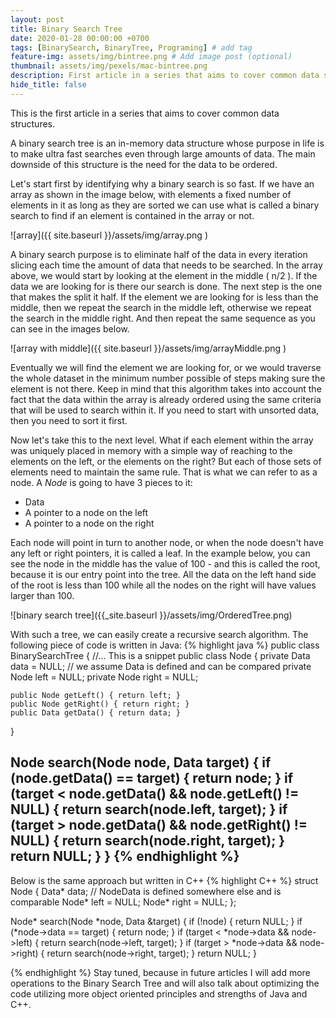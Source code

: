 ```yaml
---
layout: post
title: Binary Search Tree
date: 2020-01-28 00:00:00 +0700
tags: [BinarySearch, BinaryTree, Programing] # add tag
feature-img: assets/img/bintree.png # Add image post (optional)
thumbnail: assets/img/pexels/mac-bintree.png
description: First article in a series that aims to cover common data structures. # Add post description (optional)
hide_title: false
---
```


This is the first article in a series that aims to cover common data structures.

A binary search tree is an in-memory data structure whose purpose in life is to make
ultra fast searches even through large amounts of data. The main downside of this
structure is the need for the data to be ordered.

Let's start first by identifying why a binary search is so fast. If we have an array as shown
in the image below, with elements a fixed number of elements in it as long as they are
sorted we can use what is called a binary search to find if an element is contained in the array or not.

![array]({{ site.baseurl }}/assets/img/array.png )

A binary search purpose is to eliminate half of the data in every iteration slicing each
time the amount of data that needs to be searched. In the array above, we would start by
looking at the element in the middle ( n/2 ). If the data we are looking for is there
our search is done. The next step is the one that makes the split it half. If the
element we are looking for is less than the middle, then we repeat the search in the
middle left, otherwise we repeat the search in the middle right. And then repeat the
same sequence as you can see in the images below.

![array with middle]({{ site.baseurl }}/assets/img/arrayMiddle.png )

Eventually we will find the element we are looking for, or we would traverse the whole dataset
in the minimum number possible of steps making sure the element is not there. Keep in mind that
this algorithm takes into account the fact that the data within the array is already ordered
using the same criteria that will be used to search within it. If you need to start with
unsorted data, then you need to sort it first.

Now let's take this to the next level. What if each element within the array was uniquely placed in memory
with a simple way of reaching to the elements on the left, or the elements on the right? But each of those
sets of elements need to maintain the same rule. That is what we can refer to as a node.
A *Node* is going to have 3 pieces to it:
* Data
* A pointer to a node on the left
* A pointer to a node on the right

Each node will point in turn to another node, or when the node doesn't have any left or right pointers, it is called a leaf.
In the example below, you can see the node in the middle has the value of 100 - and this is called the root,
because it is our entry point into the tree. All the data on the left hand side of the root is less than 100
while all the nodes on the right will have values larger than 100.

![binary search tree]({{_site.baseurl }}/assets/img/OrderedTree.png)

With such a tree, we can easily create a recursive search algorithm. The following
piece of code is written in Java:
{% highlight java %}
public class BinarySearchTree {
  //... This is a snippet
  public class Node
  {
    private Data data = NULL; // we assume Data is defined and can be compared
    private Node left = NULL;
    private Node right = NULL;

    public Node getLeft() { return left; }
    public Node getRight() { return right; }
    public Data getData() { return data; }
  }

  Node search(Node node, Data target)
  {
    if (node.getData() == target) {
      return node;
    }
    if (target < node.getData() && node.getLeft() != NULL) {
      return search(node.left, target);
    }
    if (target > node.getData() && node.getRight() != NULL) {
      return search(node.right, target);
    }
    return NULL;
  }
}
{% endhighlight %}
---
Below is the same approach but written in C++
{% highlight C++ %}
struct Node
{
    Data* data; // NodeData is defined somewhere else and is comparable
    Node* left = NULL;
    Node* right = NULL;
};

Node* search(Node *node, Data &target)
{
  if (!node) {
    return NULL;
  }
  if (*node->data == target) {
    return node;
  }
  if (target < *node->data && node->left) {
    return search(node->left, target);
  }
  if (target > *node->data && node->right) {
    return search(node->right, target);
  }
  return NULL;
}

{% endhighlight %}
Stay tuned, because in future articles I will add more operations to the Binary Search Tree and will
also talk about optimizing the code utilizing more object oriented principles and strengths
of Java and C++.

